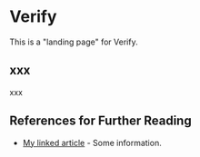 # Verify

This is a "landing page" for Verify.  

## xxx

xxx

## References for Further Reading
- [My linked article](https://cloud.ibm.com) - Some information.
